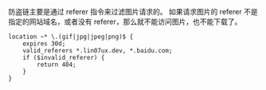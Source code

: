 
防盗链主要是通过 referer 指令来过滤图片请求的。
如果请求图片的 referer 不是指定的网站域名，或者没有 referer，那么就不能访问图片，也不能下载了。

```nginx
location ~* \.(gif|jpg|jpeg|png)$ {
	expires 30d;
	valid_referers *.lin07ux.dev, *.baidu.com;
	if ($invalid_referer) {
		return 404;
	}
}
```












